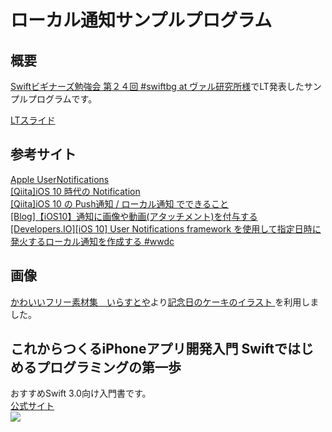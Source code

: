 # ローカル通知サンプルプログラム

## 概要  

[Swiftビギナーズ勉強会 第２４回 #swiftbg at ヴァル研究所様](https://swift-beginners.doorkeeper.jp/events/61337)でLT発表したサンプルプログラムです。  


[LTスライド](https://www.slideshare.net/FromF/ss-77374320)

## 参考サイト

[Apple UserNotifications](https://developer.apple.com/documentation/usernotifications)  
[[Qiita]iOS 10 時代の Notification](http://qiita.com/koogawa/items/0dff2f59096b292571db)  
[[Qiita]iOS 10 の Push通知 / ローカル通知 でできること](http://qiita.com/mishimay/items/9451b85982e2288ee4aa)  
[[Blog]【iOS10】通知に画像や動画(アタッチメント)を付与する](http://blog.sgr-ksmt.org/2016/06/19/unnotification_attachment/)  
[[Developers.IO][iOS 10] User Notifications framework を使用して指定日時に発火するローカル通知を作成する #wwdc](http://dev.classmethod.jp/smartphone/iphone/wwdc-2016-user-notifications-time-local-2/)

## 画像  
[かわいいフリー素材集　いらすとや](http://www.irasutoya.com/)より[記念日のケーキのイラスト
](http://www.irasutoya.com/2015/05/blog-post_250.html)を利用しました。  

## これからつくるiPhoneアプリ開発入門 Swiftではじめるプログラミングの第一歩

おすすめSwift 3.0向け入門書です。  
[公式サイト](https://swiftbg.github.io/swiftbook/)  
![](https://images-fe.ssl-images-amazon.com/images/I/51tP8W6KckL.jpg)
